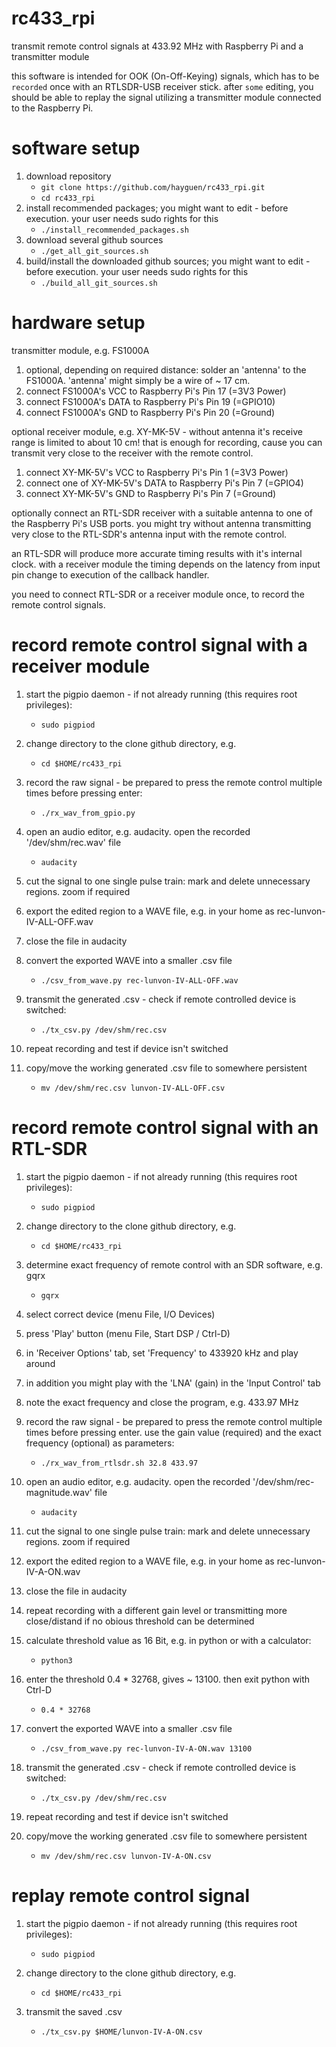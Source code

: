 
# rc433_rpi

transmit remote control signals at 433.92 MHz with Raspberry Pi and a transmitter module

this software is intended for OOK (On-Off-Keying) signals, which has to be `recorded` once with an RTLSDR-USB receiver stick.
after `some` editing, you should be able to replay the signal utilizing a transmitter module connected to the Raspberry Pi.


# software setup

1. download repository
    * `git clone https://github.com/hayguen/rc433_rpi.git`
    * `cd rc433_rpi`
2. install recommended packages; you might want to edit - before execution. your user needs sudo rights for this
    * `./install_recommended_packages.sh`
3. download several github sources
    * `./get_all_git_sources.sh`
4. build/install the downloaded github sources; you might want to edit - before execution. your user needs sudo rights for this
    * `./build_all_git_sources.sh`


# hardware setup

transmitter module, e.g. FS1000A

1. optional, depending on required distance: solder an 'antenna' to the FS1000A. 'antenna' might simply be a wire of ~ 17 cm.
2. connect FS1000A's VCC to Raspberry Pi's Pin 17 (=3V3 Power)
3. connect FS1000A's DATA to Raspberry Pi's Pin 19 (=GPIO10)
4. connect FS1000A's GND to Raspberry Pi's Pin 20 (=Ground)

optional receiver module, e.g. XY-MK-5V - without antenna it's receive range is limited to about 10 cm!
that is enough for recording, cause you can transmit very close to the receiver with the remote control.

1. connect XY-MK-5V's VCC to Raspberry Pi's Pin 1 (=3V3 Power)
2. connect one of XY-MK-5V's DATA to Raspberry Pi's Pin 7 (=GPIO4)
3. connect XY-MK-5V's GND to Raspberry Pi's Pin 7 (=Ground)

optionally connect an RTL-SDR receiver with a suitable antenna to one of the Raspberry Pi's USB ports.
you might try without antenna transmitting very close to the RTL-SDR's antenna input with the remote control.

an RTL-SDR will produce more accurate timing results with it's internal clock.
with a receiver module the timing depends on the latency from input pin change to execution of the callback handler.

you need to connect RTL-SDR or a receiver module once, to record the remote control signals.


# record remote control signal with a receiver module

1. start the pigpio daemon - if not already running (this requires root privileges):
    * `sudo pigpiod`

2. change directory to the clone github directory, e.g.
    * `cd $HOME/rc433_rpi`

3. record the raw signal - be prepared to press the remote control multiple times before pressing enter:
    * `./rx_wav_from_gpio.py`

4. open an audio editor, e.g. audacity. open the recorded '/dev/shm/rec.wav' file
    * `audacity`

5. cut the signal to one single pulse train: mark and delete unnecessary regions. zoom if required

6. export the edited region to a WAVE file, e.g. in your home as rec-lunvon-IV-ALL-OFF.wav

7. close the file in audacity

8. convert the exported WAVE into a smaller .csv file
    * `./csv_from_wave.py rec-lunvon-IV-ALL-OFF.wav`

9. transmit the generated .csv - check if remote controlled device is switched:
    * `./tx_csv.py /dev/shm/rec.csv`

10. repeat recording and test if device isn't switched

11. copy/move the working generated .csv file to somewhere persistent
    * `mv /dev/shm/rec.csv lunvon-IV-ALL-OFF.csv`


# record remote control signal with an RTL-SDR

1. start the pigpio daemon - if not already running (this requires root privileges):
    * `sudo pigpiod`

2. change directory to the clone github directory, e.g.
    * `cd $HOME/rc433_rpi`

3. determine exact frequency of remote control with an SDR software, e.g. gqrx
    * `gqrx`

4. select correct device (menu File, I/O Devices)

5. press 'Play' button (menu File, Start DSP / Ctrl-D)

6. in 'Receiver Options' tab, set 'Frequency' to 433920 kHz and play around

7. in addition you might play with the 'LNA' (gain) in the 'Input Control' tab

8. note the exact frequency and close the program, e.g. 433.97 MHz

9. record the raw signal - be prepared to press the remote control multiple times before pressing enter.
  use the gain value (required) and the exact frequency (optional) as parameters:
    * `./rx_wav_from_rtlsdr.sh 32.8 433.97`

10. open an audio editor, e.g. audacity. open the recorded '/dev/shm/rec-magnitude.wav' file
    * `audacity`

11. cut the signal to one single pulse train: mark and delete unnecessary regions. zoom if required

12. export the edited region to a WAVE file, e.g. in your home as rec-lunvon-IV-A-ON.wav

13. close the file in audacity

14. repeat recording with a different gain level or transmitting more close/distand if no obious threshold can be determined

15. calculate threshold value as 16 Bit, e.g. in python or with a calculator:
    * `python3`

16. enter the threshold 0.4 * 32768, gives ~ 13100. then exit python with Ctrl-D
    * `0.4 * 32768`

17. convert the exported WAVE into a smaller .csv file
    * `./csv_from_wave.py rec-lunvon-IV-A-ON.wav 13100`

18. transmit the generated .csv - check if remote controlled device is switched:
    * `./tx_csv.py /dev/shm/rec.csv`

19. repeat recording and test if device isn't switched

20. copy/move the working generated .csv file to somewhere persistent
    * `mv /dev/shm/rec.csv lunvon-IV-A-ON.csv`


# replay remote control signal

1. start the pigpio daemon - if not already running (this requires root privileges):
    * `sudo pigpiod`

2. change directory to the clone github directory, e.g.
    * `cd $HOME/rc433_rpi`

3. transmit the saved .csv
    * `./tx_csv.py $HOME/lunvon-IV-A-ON.csv`

